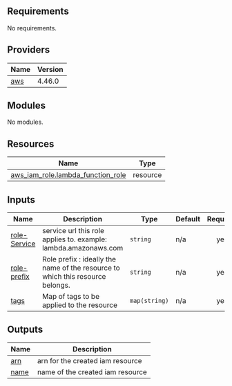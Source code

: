 <!-- BEGIN_TF_DOCS -->
## Requirements

No requirements.

## Providers

| Name | Version |
|------|---------|
| <a name="provider_aws"></a> [aws](#provider\_aws) | 4.46.0 |

## Modules

No modules.

## Resources

| Name | Type |
|------|------|
| [aws_iam_role.lambda_function_role](https://registry.terraform.io/providers/hashicorp/aws/latest/docs/resources/iam_role) | resource |

## Inputs

| Name | Description | Type | Default | Required |
|------|-------------|------|---------|:--------:|
| <a name="input_role-Service"></a> [role-Service](#input\_role-Service) | service url this role applies to. example: lambda.amazonaws.com | `string` | n/a | yes |
| <a name="input_role-prefix"></a> [role-prefix](#input\_role-prefix) | Role prefix : ideally the name of the resource to which this resource belongs. | `string` | n/a | yes |
| <a name="input_tags"></a> [tags](#input\_tags) | Map of tags to be applied to the resource | `map(string)` | n/a | yes |

## Outputs

| Name | Description |
|------|-------------|
| <a name="output_arn"></a> [arn](#output\_arn) | arn for the created iam resource |
| <a name="output_name"></a> [name](#output\_name) | name of the created iam resource |
<!-- END_TF_DOCS -->
